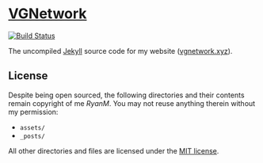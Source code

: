 # [VGNetwork](https://vgnetwork.xyz/)

[![Build Status](https://travis-ci.org/MilanAryal/milanaryal.github.io.svg?branch=master)](https://vgnetwork.xyz/)

The uncompiled [Jekyll](https://jekyllrb.com/) source code for my website ([vgnetwork.xyz](https://vgnetwork.xyz/)).

## License

Despite being open sourced, the following directories and their contents remain copyright of me _RyanM_. You may not reuse anything therein without my permission:

- `assets/`
- `_posts/`

All other directories and files are licensed under the [MIT license](LICENSE).
